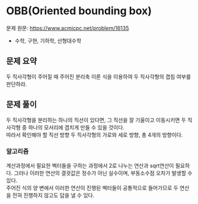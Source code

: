OBB(Oriented bounding box)
=
문제 원문: https://www.acmicpc.net/problem/16135
- 수학, 구현, 기하학, 선형대수학

## 문제 요약
두 직사각형이 주어질 때 주어진 분리축 이론 식을 이용하여 두 직사각형의 겹침 여부를 판단하라.
## 문제 풀이
두 직사각형을 분리하는 하나의 직선이 있다면, 그 직선을 잘 기울이고 이동시키면 두 직사각형 중 하나의 모서리에 겹치게 만들 수 있을 것이다.   
따라서 확인해야 할 직선 방향 두 직사각형의 가로와 세로 방향, 총 4개의 방향이다.

### 알고리즘
계산과정에서 필요한 벡터들을 구하는 과정에서 2로 나누는 연산과 sqrt연산이 필요하다. 그러나 이러한 연산의 결괏값은 정수가 아닌 실수이며, 부동소수점 오차가 발생할 수 있다.   
주어진 식의 양 변에서 이러한 연산이 진행된 벡터들이 공통적으로 들어가므로 두 연산을 전혀 진행하지 않고도 답을 낼 수 있다.



